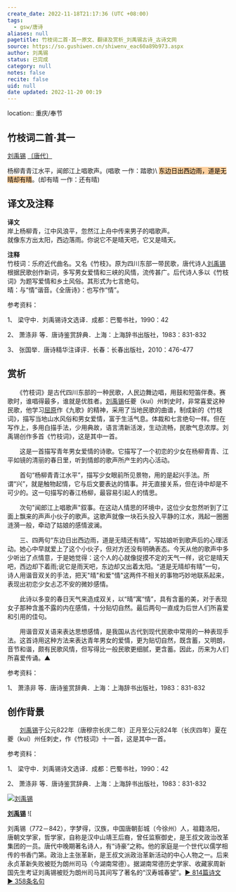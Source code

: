 ```yaml
---
create_date: 2022-11-18T21:17:36 (UTC +08:00)
tags:
  - gsw/唐诗
aliases: null
pagetitle: 竹枝词二首·其一原文、翻译及赏析_刘禹锡古诗_古诗文网
source: https://so.gushiwen.cn/shiwenv_eac60a89b973.aspx
author: 刘禹锡
status: 已完成
category: null
notes: false
recite: false
uid: null
date updated: 2022-11-20 00:19
---
```


location:: 重庆/奉节

## 竹枝词二首·其一

[刘禹锡](https://so.gushiwen.cn/authorv_e3c4e8cf2646.aspx) [〔唐代〕](https://so.gushiwen.cn/shiwens/default.aspx?cstr=%e5%94%90%e4%bb%a3)

杨柳青青江水平，闻郎江上唱歌声。(唱歌 一作：踏歌)\ <mark style="background: #FFB86CA6;">东边日出西边雨，道是无晴却有晴</mark>。(却有晴 一作：还有晴)

## 译文及注释

**译文**\
岸上杨柳青，江中风浪平，忽然江上舟中传来男子的唱歌声。\
就像东方出太阳，西边落雨。你说它不是晴天吧，它又是晴天。

**注释**\
竹枝词：乐府近代曲名。又名《竹枝》。原为四川东部一带民歌，唐代诗人[刘禹锡](https://so.gushiwen.cn/authorv_e3c4e8cf2646.aspx)根据民歌创作新词，多写男女爱情和三峡的风情，流传甚广。后代诗人多以《竹枝词》为题写爱情和乡土风俗。其形式为七言绝句。\
晴：与“情”谐音。《全唐诗》：也写作“情”。

参考资料：

1、 梁守中．刘禹锡诗文选译．成都：巴蜀书社，1990：42

2、 萧涤非 等．唐诗鉴赏辞典．上海：上海辞书出版社，1983：831-832

3、 张国举．唐诗精华注译评．长春：长春出版社，2010：476-477

## 赏析

　　《竹枝词》是古代四川东部的一种民歌，人民边舞边唱，用鼓和短笛伴奏。赛歌时，谁唱得最多，谁就是优胜者。[刘禹锡](https://so.gushiwen.cn/authorv_e3c4e8cf2646.aspx)任夔（kuí）州刺史时，非常喜爱这种民歌，他学习[屈原](https://so.gushiwen.cn/authorv_9c69482f885f.aspx)作《九歌》的精神，采用了当地民歌的曲谱，制成新的《竹枝词》，描写当地山水风俗和男女爱情，富于生活气息。体裁和七言绝句一样。但在写作上，多用白描手法，少用典故，语言清新活泼，生动流畅，民歌气息浓厚。刘禹锡创作多首《竹枝词》，这是其中一首。

　　这是一首描写青年男女爱情的诗歌。它描写了一个初恋的少女在杨柳青青、江平如镜的清丽的春日里，听到情郎的歌声所产生的内心活动。

　　首句“杨柳青青江水平”，描写少女眼前所见景物，用的是起兴手法。所谓“兴”，就是触物起情，它与后文要表达的情事。并无直接关系，但在诗中却是不可少的。这一句描写的春江杨柳，最容易引起人的情思。

　　次句"闻郎江上唱歌声"叙事。在这动人情思的环境中，这位少女忽然听到了江面上飘来的声声小伙子的歌声。这歌声就像一块石头投入平静的江水，溅起一圈圈涟漪一般，牵动了姑娘的感情波澜。

　　三、四两句“东边日出西边雨，道是无晴还有晴”，写姑娘听到歌声后的心理活动。她心中早就爱上了这个小伙子，但对方还没有明确表态。今天从他的歌声中多少听出了点情意，于是她觉得：这个人的心就像捉摸不定的天气一样，说它是晴天吧，西边却下着雨;说它是雨天吧，东边却又出着太阳。“道是无晴却有晴”一句，诗人用谐音双关的手法，把天"晴"和爱"情"这两件不相关的事物巧妙地联系起来，表现出初恋少女忐忑不安的微妙感情。

　　此诗以多变的春日天气来造成双关，以“晴”寓“情”，具有含蓄的美，对于表现女子那种含羞不露的内在感情，十分贴切自然。最后两句一直成为后世人们所喜爱和引用的佳句。

　　用谐音双关语来表达思想感情，是我国从古代到现代民歌中常用的一种表现手法。这首诗用这种方法来表达青年男女的爱情，更为贴切自然，既含蓄，又明朗，音节和谐，颇有民歌风情，但写得比一般民歌更细腻，更含蓄。因此，历来为人们所喜爱传诵。▲

参考资料：

1、 萧涤非 等．唐诗鉴赏辞典．上海：上海辞书出版社，1983：831-832

## 创作背景

　　[刘禹锡](https://so.gushiwen.cn/authorv_e3c4e8cf2646.aspx)于公元822年（唐穆宗长庆二年）正月至公元824年（长庆四年）夏在夔（kuí）州任刺史，作《竹枝词》十一首，这是其中一首。

参考资料：

1、 梁守中．刘禹锡诗文选译．成都：巴蜀书社，1990：42

2、 萧涤非 等．唐诗鉴赏辞典．上海：上海辞书出版社，1983：831-832

[![刘禹锡](https://song.gushiwen.cn/authorImg/liuyuxi.jpg)](https://so.gushiwen.cn/authorv_e3c4e8cf2646.aspx)

[**刘禹锡**](https://so.gushiwen.cn/authorv_e3c4e8cf2646.aspx) ![

刘禹锡（772－842），字梦得，汉族，中国唐朝彭城（今徐州）人，祖籍洛阳，唐朝文学家，哲学家，自称是汉中山靖王后裔，曾任监察御史，是王叔文政治改革集团的一员。唐代中晚期著名诗人，有“诗豪”之称。他的家庭是一个世代以儒学相传的书香门第。政治上主张革新，是王叔文派政治革新活动的中心人物之一。后来永贞革新失败被贬为朗州司马（今湖南常德）。据湖南常德历史学家、收藏家周新国先生考证刘禹锡被贬为朗州司马其间写了著名的“汉寿城春望”。[► 814篇诗文](https://so.gushiwen.cn/shiwens/default.aspx?astr=%e5%88%98%e7%a6%b9%e9%94%a1)　[► 358条名句](https://so.gushiwen.cn/mingjus/default.aspx?astr=%e5%88%98%e7%a6%b9%e9%94%a1)
